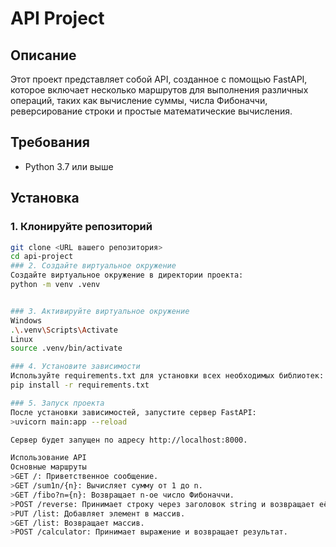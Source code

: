 # API Project

## Описание
Этот проект представляет собой API, созданное с помощью FastAPI, которое включает несколько маршрутов для выполнения различных операций, таких как вычисление суммы, числа Фибоначчи, реверсирование строки и простые математические вычисления.

## Требования
- Python 3.7 или выше

## Установка

### 1. Клонируйте репозиторий
```bash
git clone <URL вашего репозитория>
cd api-project
### 2. Создайте виртуальное окружение
Создайте виртуальное окружение в директории проекта:
python -m venv .venv


### 3. Активируйте виртуальное окружение
Windows
.\.venv\Scripts\Activate
Linux
source .venv/bin/activate

### 4. Установите зависимости
Используйте requirements.txt для установки всех необходимых библиотек:
pip install -r requirements.txt

### 5. Запуск проекта
После установки зависимостей, запустите сервер FastAPI:
>uvicorn main:app --reload

Сервер будет запущен по адресу http://localhost:8000.

Использование API
Основные маршруты
>GET /: Приветственное сообщение.
>GET /sum1n/{n}: Вычисляет сумму от 1 до n.
>GET /fibo?n={n}: Возвращает n-ое число Фибоначчи.
>POST /reverse: Принимает строку через заголовок string и возвращает её задом наперед.
>PUT /list: Добавляет элемент в массив.
>GET /list: Возвращает массив.
>POST /calculator: Принимает выражение и возвращает результат.